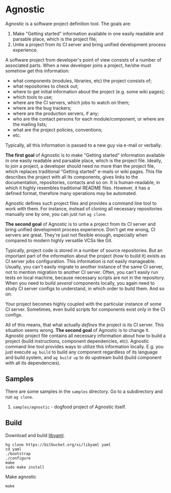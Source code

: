 # Agnostic

Agnostic is a software project definition tool. The goals are:

1. Make  "Getting started" information available in one easily readable and parsable place, which is the project file;
2. Untie a project from its CI server and bring unified development process experience.

A software project from developer's point of view consists of a number of associated parts. When a new developer joins a project, he/she must somehow get this information:

* what components (modules, libraries, etc) the project consists of;
* what repositories to check out;
* where to get initial information about the project (e.g. some wiki pages);
* which tools to use;
* where are the CI servers, which jobs to watch on them;
* where are the bug trackers;
* where are the production servers, if any;
* who are the contact persons for each module/component, or where are the mailing lists;
* what are the project policies, conventions;
* etc.

Typically, all this information is passed to a new guy via e-mail or verbally. 

**The first goal** of Agnostic is to make "Getting started" information available in one easily readable and parsable place, which is the project file. Ideally, to join a project, a developer should need no more than the project file, which replaces traditional "Getting started" e-mails or wiki pages. This file describes the project with all its components, gives links to the documentation, repositories, contacts and so on. It is human-readable, in which it highly resembles traditional README files. However, it has a defined format, therefore many operations may be automated. 

Agnostic defines such project files and provides a command line tool to work with them. For instance, instead of cloning all necessary repositories manually one by one, you can just run `ag clone`.

**The second goal** of Agnostic is to untie a project from its CI server and bring unified development process experience. Don't get me wrong, CI servers are great. They're just not flexible enough, especially when compared to modern highly versatile VCSs like Git. 

Typically, project code is stored in a number of source repositories. But an important part of the information about the project (how to build it) exists as CI server jobs configuration. This information is not easily manageable. Usually, you can't easily migrate to another instance of the same CI server, not to mention migration to another CI server. Often, you can't easily run tests on local machine, because necessary scripts are not in the repository. When you need to build *several* components locally, you again need to study CI server configs to understand, in which order to build them. And so on.

Your project becomes highly coupled with the particular instance of some CI server. Sometimes, even build scripts for components exist only in the CI configs. 

All of this means, that what actually *defines* the project is its CI server. This situation seems wrong. **The second goal** of Agnostic is to change it. Agnostic project file contains all necessary information about how to build a project (build instructions, component dependencies, etc). Agnostic command line tool provides ways to utilize this information locally. E.g. you just execute `ag build` to build any component regardless of its language and build system, and `ag build up` to do upstream build (build component with all its dependencies). 

## Samples

There are some samples in the `samples` directory. Go to a subdirectory and run `ag clone`.

1. `samples/agnostic` - dogfood project of Agnostic itself. 

## Build

Download and build [libyaml](http://pyyaml.org/wiki/LibYAML).

    hg clone https://bitbucket.org/xi/libyaml yaml
    cd yaml
    ./bootstrap
    ./configure
    make
    sudo make install 

Make agnostic

    make 
